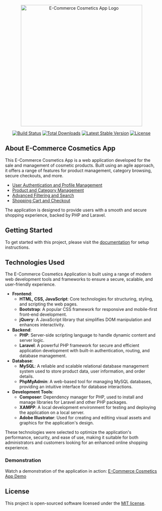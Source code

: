 <p align="center">
    <a href="https://github.com/wissalcharraki/ECommerceCosmeticsApp" target="_blank">
        <img src="https://your-image-link.com/logo.png" width="400" alt="E-Commerce Cosmetics App Logo">
    </a>
</p>

<p align="center">
    <a href="https://github.com/wissalcharraki/ECommerceCosmeticsApp/actions"><img src="https://github.com/wissalcharraki/ECommerceCosmeticsApp/workflows/tests/badge.svg" alt="Build Status"></a>
    <a href="https://packagist.org/packages/yourusername/ecommerce-cosmetics-app"><img src="https://img.shields.io/packagist/dt/yourusername/ecommerce-cosmetics-app" alt="Total Downloads"></a>
    <a href="https://packagist.org/packages/yourusername/ecommerce-cosmetics-app"><img src="https://img.shields.io/packagist/v/yourusername/ecommerce-cosmetics-app" alt="Latest Stable Version"></a>
    <a href="https://github.com/wissalcharraki/ECommerceCosmeticsApp/blob/main/LICENSE"><img src="https://img.shields.io/github/license/wissalcharraki/ECommerceCosmeticsApp" alt="License"></a>
</p>

## About E-Commerce Cosmetics App

This E-Commerce Cosmetics App is a web application developed for the sale and management of cosmetic products. Built using an agile approach, it offers a range of features for product management, category browsing, secure checkouts, and more.

- [User Authentication and Profile Management](https://github.com/wissalcharraki/ECommerceCosmeticsApp/docs/authentication)
- [Product and Category Management](https://github.com/wissalcharraki/ECommerceCosmeticsApp/docs/product-management)
- [Advanced Filtering and Search](https://github.com/wissalcharraki/ECommerceCosmeticsApp/docs/advanced-search)
- [Shopping Cart and Checkout](https://github.com/wissalcharraki/ECommerceCosmeticsApp/docs/checkout)

The application is designed to provide users with a smooth and secure shopping experience, backed by PHP and Laravel.

## Getting Started

To get started with this project, please visit the [documentation](https://github.com/wissalcharraki/ECommerceCosmeticsApp/docs) for setup instructions.

<h2>Technologies Used</h2>

<p>The E-Commerce Cosmetics Application is built using a range of modern web development tools and frameworks to ensure a secure, scalable, and user-friendly experience.</p>

<ul>
    <li><strong>Frontend</strong>:
        <ul>
            <li><strong>HTML, CSS, JavaScript</strong>: Core technologies for structuring, styling, and scripting the web pages.</li>
            <li><strong>Bootstrap</strong>: A popular CSS framework for responsive and mobile-first front-end development.</li>
            <li><strong>jQuery</strong>: A JavaScript library that simplifies DOM manipulation and enhances interactivity.</li>
        </ul>
    </li>
    <li><strong>Backend</strong>:
        <ul>
            <li><strong>PHP</strong>: Server-side scripting language to handle dynamic content and server logic.</li>
            <li><strong>Laravel</strong>: A powerful PHP framework for secure and efficient application development with built-in authentication, routing, and database management.</li>
        </ul>
    </li>
    <li><strong>Database</strong>:
        <ul>
            <li><strong>MySQL</strong>: A reliable and scalable relational database management system used to store product data, user information, and order details.</li>
            <li><strong>PhpMyAdmin</strong>: A web-based tool for managing MySQL databases, providing an intuitive interface for database interactions.</li>
        </ul>
    </li>
    <li><strong>Development Tools</strong>:
        <ul>
            <li><strong>Composer</strong>: Dependency manager for PHP, used to install and manage libraries for Laravel and other PHP packages.</li>
            <li><strong>XAMPP</strong>: A local development environment for testing and deploying the application on a local server.</li>
            <li><strong>Adobe Illustrator</strong>: Used for creating and editing visual assets and graphics for the application's design.</li>
        </ul>
    </li>
</ul>

<p>These technologies were selected to optimize the application's performance, security, and ease of use, making it suitable for both administrators and customers looking for an enhanced online shopping experience.</p>

### Demonstration
Watch a demonstration of the application in action: [E-Commerce Cosmetics App Demo](https://youtu.be/fC0K3S2wQLg?si=xxEiMuoolT-jtXry)

## License

This project is open-sourced software licensed under the [MIT license](https://opensource.org/licenses/MIT).
